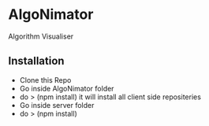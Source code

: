 # AlgoNimator
Algorithm Visualiser

##  Installation
- Clone this Repo
- Go inside AlgoNimator folder 
- do >  (npm install) it will install all client side repositeries
- Go inside server folder 
- do >  (npm install)


